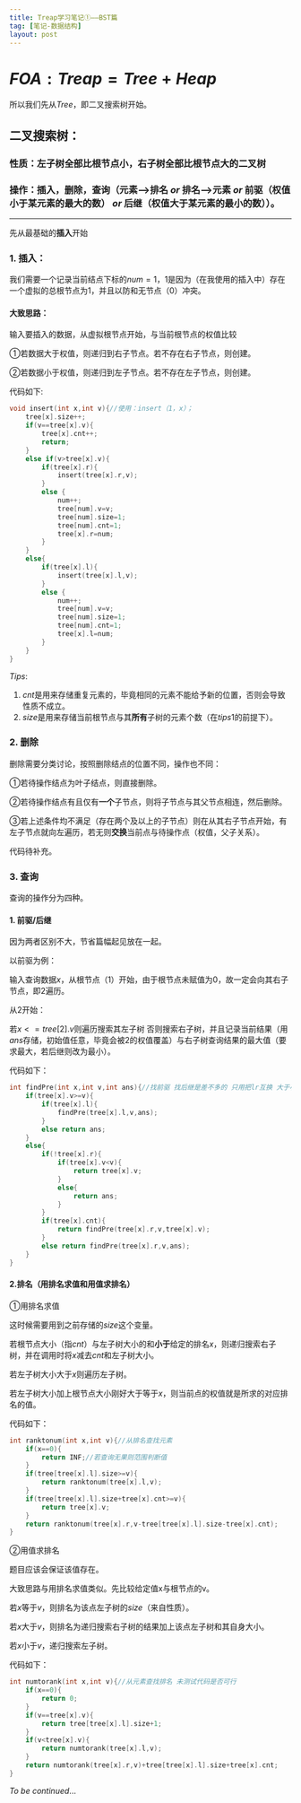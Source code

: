 ```yaml
---
title: Treap学习笔记①——BST篇
tag: [笔记-数据结构]
layout: post
---
```

# $FOA:Treap=Tree+Heap$
所以我们先从$Tree$，即二叉搜索树开始。
## 二叉搜索树：
### 性质：左子树全部比根节点小，右子树全部比根节点大的二叉树
### 操作：插入，删除，查询（元素—>排名 $or$ 排名—>元素 $or$ 前驱（权值小于某元素的最大的数） $or$ 后继（权值大于某元素的最小的数））。
------------
先从最基础的**插入**开始

### 1. 插入：
我们需要一个记录当前结点下标的$num=1$，$1$是因为（在我使用的插入中）存在一个虚拟的总根节点为$1$，并且以防和无节点$（0）$冲突。
#### 大致思路：
输入要插入的数据，从虚拟根节点开始，与当前根节点的权值比较

①若数据大于权值，则递归到右子节点。若不存在右子节点，则创建。

②若数据小于权值，则递归到左子节点。若不存在左子节点，则创建。

代码如下:
```cpp
void insert(int x,int v){//使用：insert（1，x）；
	tree[x].size++;
	if(v==tree[x].v){
		tree[x].cnt++;
		return;
	}
	else if(v>tree[x].v){
		if(tree[x].r){
			insert(tree[x].r,v);
		}
		else {
			num++;
			tree[num].v=v;
			tree[num].size=1;
			tree[num].cnt=1;
			tree[x].r=num;
		}
	}
	else{
		if(tree[x].l){
			insert(tree[x].l,v);
		}
		else {
			num++;
			tree[num].v=v;
			tree[num].size=1;
			tree[num].cnt=1;
			tree[x].l=num;
		}
	}
}
```
$Tips:$
1. $cnt$是用来存储重复元素的，毕竟相同的元素不能给予新的位置，否则会导致性质不成立。
1. $size$是用来存储当前根节点与其**所有**子树的元素个数（在$tips1$的前提下）。

### 2. 删除
删除需要分类讨论，按照删除结点的位置不同，操作也不同：

①若待操作结点为叶子结点，则直接删除。

②若待操作结点有且仅有**一个**子节点，则将子节点与其父节点相连，然后删除。

③若上述条件均不满足（存在两个及以上的子节点）则在从其右子节点开始，有左子节点就向左遍历，若无则**交换**当前点与待操作点（权值，父子关系）。

代码待补充。

### 3. 查询
查询的操作分为四种。

#### 1. 前驱/后继
因为两者区别不大，节省篇幅起见放在一起。

以前驱为例：

输入查询数据$x$，从根节点$（1）$开始，由于根节点未赋值为0，故一定会向其右子节点，即2遍历。

从2开始：

若$x<=tree[2].v$则遍历搜索其左子树
否则搜索右子树，并且记录当前结果（用$ans$存储，初始值任意，毕竟会被2的权值覆盖）与右子树查询结果的最大值（要求最大，若后继则改为最小）。

代码如下：
```cpp
int findPre(int x,int v,int ans){//找前驱 找后继是差不多的 只用把lr互换 大于小于互换 
	if(tree[x].v>=v){
		if(tree[x].l){
			findPre(tree[x].l,v,ans);
		}
		else return ans;
	}
	else{
		if(!tree[x].r){
			if(tree[x].v<v){
				return tree[x].v;
			}
			else{
				return ans;
			}
		}
		if(tree[x].cnt){
			return findPre(tree[x].r,v,tree[x].v);
		}
		else return findPre(tree[x].r,v,ans);
	}
}
```
#### 2.排名（用排名求值和用值求排名）
①用排名求值

这时候需要用到之前存储的$size$这个变量。

若根节点大小（指$cnt$）与左子树大小的和**小于**给定的排名$x$，则递归搜索右子树，并在调用时将$x$减去$cnt$和左子树大小。

若左子树大小大于$x$则遍历左子树。

若左子树大小加上根节点大小刚好大于等于$x$，则当前点的权值就是所求的对应排名的值。

代码如下：
```cpp
int ranktonum(int x,int v){//从排名查找元素 
	if(x==0){
		return INF;//若查询无果则范围判断值
	}
	if(tree[tree[x].l].size>=v){
		return ranktonum(tree[x].l,v);
	}
	if(tree[tree[x].l].size+tree[x].cnt>=v){
		return tree[x].v;
	}
	return ranktonum(tree[x].r,v-tree[tree[x].l].size-tree[x].cnt);
}
```
②用值求排名

题目应该会保证该值存在。

大致思路与用排名求值类似。先比较给定值x与根节点的v。

若$x$等于$v$，则排名为该点左子树的$size$（来自性质）。

若$x$大于$v$，则排名为递归搜索右子树的结果加上该点左子树和其自身大小。

若$x$小于$v$，递归搜索左子树。

代码如下：
```cpp
int numtorank(int x,int v){//从元素查找排名 未测试代码是否可行
	if(x==0){
		return 0;
	}
	if(v==tree[x].v){
		return tree[tree[x].l].size+1;
	}
	if(v<tree[x].v){
		return numtorank(tree[x].l,v);
	}
	return numtorank(tree[x].r,v)+tree[tree[x].l].size+tree[x].cnt;
}
```

$To$ $be$ $continued...$